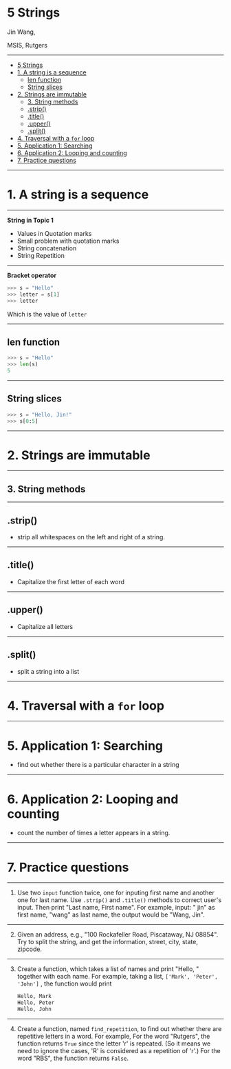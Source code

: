 # 5 Strings

Jin Wang, 

MSIS, Rutgers

---


- [5 Strings](#5-strings)
- [1. A string is a sequence](#1-a-string-is-a-sequence)
	- [len function](#len-function)
	- [String slices](#string-slices)
- [2.  Strings are immutable](#2--strings-are-immutable)
	- [3. String methods](#3-string-methods)
	- [.strip()](#strip)
	- [.title()](#title)
	- [.upper()](#upper)
	- [.split()](#split)
- [4. Traversal with a `for` loop](#4-traversal-with-a-for-loop)
- [5. Application 1: Searching](#5-application-1-searching)
- [6. Application 2: Looping and counting](#6-application-2-looping-and-counting)
- [7. Practice questions](#7-practice-questions)



---
# 1. A string is a sequence
---
**String in Topic 1**

- Values in Quotation marks
- Small problem with quotation marks
- String concatenation
- String Repetition

---

**Bracket operator**
```python
>>> s = "Hello"
>>> letter = s[1]
>>> letter
```

Which is the value of `letter`

---

## len function

```python
>>> s = "Hello"
>>> len(s)
5
```

---

## String slices


```python
>>> s = "Hello, Jin!"
>>> s[0:5]
```

---
# 2.  Strings are immutable

---
## 3. String methods
---
## .strip()

- strip all whitespaces on the left and right of a string. 
---

## .title()
- Capitalize the first letter of each word
---
## .upper()

- Capitalize all letters
---
## .split()
- split a string into a list
---

# 4. Traversal with a `for` loop

---
# 5. Application 1: Searching
- find out whether there is a particular character in a string
---

# 6. Application 2: Looping and counting

- count the number of times a letter appears in a string.


---
# 7. Practice questions

---
1. Use two `input` function twice, one for inputing first name and another one for last name.  Use `.strip()` and `.title()` methods to correct user's input. Then print "Last name, First name". For example, input: " jin" as first name, "wang" as last name, the output would be "Wang, Jin".

---
2. Given an address, e.g., "100 Rockafeller Road, Piscataway, NJ 08854". Try to split the string, and get the information, street, city, state, zipcode.

---
3. Create a function, which takes a list of names and print "Hello, " together with each name. For example, taking a list, `['Mark', 'Peter', 'John']` , the function would print
	```python
	Hello, Mark
	Hello, Peter
	Hello, John
	```
--- 
4. Create a function, named `find_repetition`, to find out whether there are repetitive letters in a word. For example, For the word "Rutgers", the function returns `True` since the letter 'r' is repeated. (So it means we need to ignore the cases, 'R' is considered as a repetition of 'r'.) For the word "RBS", the function returns `False`.
